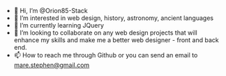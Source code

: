 - 👋 Hi, I’m @Orion85-Stack
- 👀 I’m interested in web design, history, astronomy, ancient languages
- 🌱 I’m currently learning JQuery
- 💞️ I’m looking to collaborate on any web design projects that will enhance my skills and make me a better web designer - front and back end.
- 📫 How to reach me through Github or you can send an email to mare.stephen@gmail.com

<!---
Orion85-Stack/Orion85-Stack is a ✨ special ✨ repository because its `README.md` (this file) appears on your GitHub profile.
You can click the Preview link to take a look at your changes.
--->
